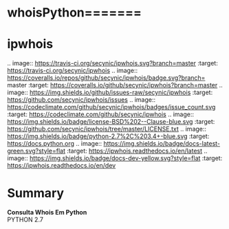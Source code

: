# whoisPython=======
ipwhois
=======

.. image:: https://travis-ci.org/secynic/ipwhois.svg?branch=master
    :target: https://travis-ci.org/secynic/ipwhois
.. image:: https://coveralls.io/repos/github/secynic/ipwhois/badge.svg?branch=
    master
    :target: https://coveralls.io/github/secynic/ipwhois?branch=master
.. image:: https://img.shields.io/github/issues-raw/secynic/ipwhois
    :target: https://github.com/secynic/ipwhois/issues
.. image:: https://codeclimate.com/github/secynic/ipwhois/badges/issue_count.svg
    :target: https://codeclimate.com/github/secynic/ipwhois
.. image:: https://img.shields.io/badge/license-BSD%202--Clause-blue.svg
    :target: https://github.com/secynic/ipwhois/tree/master/LICENSE.txt
.. image:: https://img.shields.io/badge/python-2.7%2C%203.4+-blue.svg
    :target: https://docs.python.org
.. image:: https://img.shields.io/badge/docs-latest-green.svg?style=flat
    :target: https://ipwhois.readthedocs.io/en/latest
.. image:: https://img.shields.io/badge/docs-dev-yellow.svg?style=flat
    :target: https://ipwhois.readthedocs.io/en/dev

Summary
=======
<b>Consulta Whois Em Python</b><br>
PYTHON 2.7
